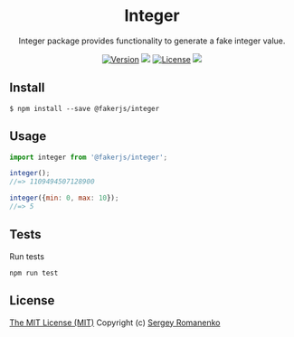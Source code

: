 <h1 align="center">Integer</h1>
<p align="center">
Integer package provides functionality to generate a fake integer value.
</p>

<p align="center">
<a href="https://github.com/faker-javascript/integer/releases"><img alt="Version" src="https://img.shields.io/github/release/faker-javascript/integer.svg?label=version&color=green"></a> <img src="https://img.shields.io/npm/dt/@fakerjs/integer"> <a href="https://github.com/faker-javascript/integer"><img src="https://img.shields.io/badge/license-MIT-blue.svg?color=green" alt="License"></a> <img src="https://github.com/faker-javascript/integer/actions/workflows/tests.yml/badge.svg">

## Install

```
$ npm install --save @fakerjs/integer
```

## Usage

```js
import integer from '@fakerjs/integer';

integer();
//=> 1109494507128900

integer({min: 0, max: 10});
//=> 5
```

## Tests

Run tests

```
npm run test
```

## License
[The MIT License (MIT)](https://github.com/faker-javascript/integer/blob/main/LICENSE.txt)
Copyright (c) [Sergey Romanenko](https://github.com/Awilum)

